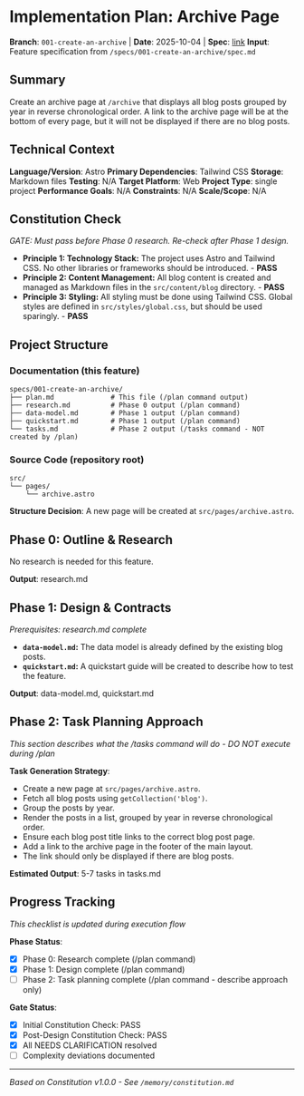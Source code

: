 # Implementation Plan: Archive Page

**Branch**: `001-create-an-archive` | **Date**: 2025-10-04 | **Spec**: [link](./spec.md)
**Input**: Feature specification from `/specs/001-create-an-archive/spec.md`

## Summary
Create an archive page at `/archive` that displays all blog posts grouped by year in reverse chronological order. A link to the archive page will be at the bottom of every page, but it will not be displayed if there are no blog posts.

## Technical Context
**Language/Version**: Astro
**Primary Dependencies**: Tailwind CSS
**Storage**: Markdown files
**Testing**: N/A
**Target Platform**: Web
**Project Type**: single project
**Performance Goals**: N/A
**Constraints**: N/A
**Scale/Scope**: N/A

## Constitution Check
*GATE: Must pass before Phase 0 research. Re-check after Phase 1 design.*

- **Principle 1: Technology Stack:** The project uses Astro and Tailwind CSS. No other libraries or frameworks should be introduced. - **PASS**
- **Principle 2: Content Management:** All blog content is created and managed as Markdown files in the `src/content/blog` directory. - **PASS**
- **Principle 3: Styling:** All styling must be done using Tailwind CSS. Global styles are defined in `src/styles/global.css`, but should be used sparingly. - **PASS**

## Project Structure

### Documentation (this feature)
```
specs/001-create-an-archive/
├── plan.md              # This file (/plan command output)
├── research.md          # Phase 0 output (/plan command)
├── data-model.md        # Phase 1 output (/plan command)
├── quickstart.md        # Phase 1 output (/plan command)
└── tasks.md             # Phase 2 output (/tasks command - NOT created by /plan)
```

### Source Code (repository root)
```
src/
└── pages/
    └── archive.astro
```

**Structure Decision**: A new page will be created at `src/pages/archive.astro`.

## Phase 0: Outline & Research
No research is needed for this feature.

**Output**: research.md

## Phase 1: Design & Contracts
*Prerequisites: research.md complete*

- **`data-model.md`:** The data model is already defined by the existing blog posts.
- **`quickstart.md`:** A quickstart guide will be created to describe how to test the feature.

**Output**: data-model.md, quickstart.md

## Phase 2: Task Planning Approach
*This section describes what the /tasks command will do - DO NOT execute during /plan*

**Task Generation Strategy**:
- Create a new page at `src/pages/archive.astro`.
- Fetch all blog posts using `getCollection('blog')`.
- Group the posts by year.
- Render the posts in a list, grouped by year in reverse chronological order.
- Ensure each blog post title links to the correct blog post page.
- Add a link to the archive page in the footer of the main layout.
- The link should only be displayed if there are blog posts.

**Estimated Output**: 5-7 tasks in tasks.md

## Progress Tracking
*This checklist is updated during execution flow*

**Phase Status**:
- [x] Phase 0: Research complete (/plan command)
- [x] Phase 1: Design complete (/plan command)
- [ ] Phase 2: Task planning complete (/plan command - describe approach only)

**Gate Status**:
- [x] Initial Constitution Check: PASS
- [x] Post-Design Constitution Check: PASS
- [x] All NEEDS CLARIFICATION resolved
- [ ] Complexity deviations documented

---
*Based on Constitution v1.0.0 - See `/memory/constitution.md`*